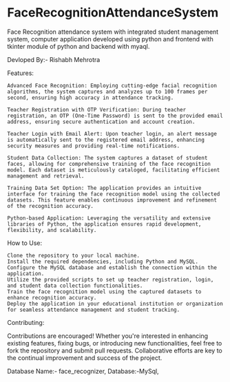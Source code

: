 # FaceRecognitionAttendanceSystem
Face Recognition attendance system with integrated student management system, computer application developed using python and frontend with tkinter module of python and backend with myaql.

Devloped By:- Rishabh Mehrotra

Features:

    Advanced Face Recognition: Employing cutting-edge facial recognition algorithms, the system captures and analyzes up to 100 frames per second, ensuring high accuracy in attendance tracking.

    Teacher Registration with OTP Verification: During teacher registration, an OTP (One-Time Password) is sent to the provided email address, ensuring secure authentication and account creation.

    Teacher Login with Email Alert: Upon teacher login, an alert message is automatically sent to the registered email address, enhancing security measures and providing real-time notifications.

    Student Data Collection: The system captures a dataset of student faces, allowing for comprehensive training of the face recognition model. Each dataset is meticulously cataloged, facilitating efficient management and retrieval.

    Training Data Set Option: The application provides an intuitive interface for training the face recognition model using the collected datasets. This feature enables continuous improvement and refinement of the recognition accuracy.

    Python-based Application: Leveraging the versatility and extensive libraries of Python, the application ensures rapid development, flexibility, and scalability.

How to Use:

    Clone the repository to your local machine.
    Install the required dependencies, including Python and MySQL.
    Configure the MySQL database and establish the connection within the application.
    Utilize the provided scripts to set up teacher registration, login, and student data collection functionalities.
    Train the face recognition model using the captured datasets to enhance recognition accuracy.
    Deploy the application in your educational institution or organization for seamless attendance management and student tracking.

Contributing:

Contributions are encouraged! Whether you're interested in enhancing existing features, fixing bugs, or introducing new functionalities, feel free to fork the repository and submit pull requests. Collaborative efforts are key to the continual improvement and success of the project.

Database Name:- face_recognizer, Database:-MySql, 
